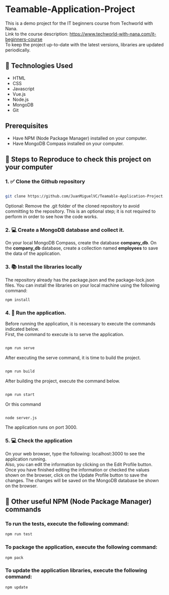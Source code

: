 # Teamable-Application-Project
This is a demo project for the IT beginners course from Techworld with Nana. <br>
Link to the course description: https://www.techworld-with-nana.com/it-beginners-course <br>
To keep the project up-to-date with the latest versions, libraries are updated periodically.

## 📌 Technologies Used
- HTML
- CSS
- Javascript
- Vue.js
- Node.js
- MongoDB
- Git

## Prerequisites

- Have NPM (Node Package Manager) installed on your computer.
- Have MongoDB Compass installed on your computer.

## 🧭 Steps to Reproduce to check this project on your computer

### 1. ✅ Clone the Github repository

```bash

git clone https://github.com/JuanMiguelVC/Teamable-Application-Project.git

```

Optional: Remove the .git folder of the cloned repository to avoid committing to the repository. This is an optional step; it is not required to perform in order to see how the code works.

### 2. 💻 Create a MongoDB database and collect it.
On your local MongoDB Compass, create the database **company_db**. On the **company_db** database, create a collection named **employees** to save the data of the application.

### 3. 📚 Install the libraries locally

The repository already has the package.json and the package-lock.json files. You can install the libraries on your local machine using the following command:

```bash
npm install
```

### 4. 👟 Run the application.

Before running the application, it is necessary to execute the commands indicated below.<br>
First, the command to execute is to serve the application.

```bash

npm run serve

```

After executing the serve command, it is time to build the project.

```bash

npm run build

```

After building the project, execute the command below.

```bash

npm run start

```

Or this command

```bash

node server.js

```

The application runs on port 3000.

### 5. 💻 Check the application
On your web browser, type the following: localhost:3000 to see the application running.<br> Also, you can edit the information by clicking on the Edit Profile button. Once you have finished editing the information or checked the values shown on the browser, click on the Update Profile button to save the changes. The changes will be saved on the MongoDB database be shown on the browser.

## 📌 Other useful NPM (Node Package Manager) commands

### To run the tests, execute the following command:

```bash
npm run test
```

### To package the application, execute the following command:

```bash
npm pack
```

### To update the application libraries, execute the following command:
```bash
npm update
```  